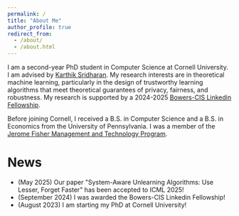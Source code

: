 ```yaml
---
permalink: /
title: "About Me"
author_profile: true
redirect_from: 
  - /about/
  - /about.html
---
```


I am a second-year PhD student in Computer Science at Cornell University. I am advised by [Karthik Sridharan](https://www.cs.cornell.edu/~sridharan/). My research interests are in theoretical machine learning, particularly in the design of trustworthy learning algorithms that meet theoretical guarantees of privacy, fairness, and robustness. My research is supported by a 2024-2025 [Bowers-CIS Linkedin Fellowship](https://cis.cornell.edu/eight-scholars-awarded-cornell-bowers-cis-linkedin-grants).

Before joining Cornell, I received a B.S. in Computer Science and a B.S. in Economics from the University of Pennsylvania. I was a member of the [Jerome Fisher Management and Technology Program](https://fisher.wharton.upenn.edu/).

# News
- (May 2025) Our paper "System-Aware Unlearning Algorithms: Use Lesser, Forget Faster" has been accepted to ICML 2025!
- (September 2024) I was awarded the Bowers-CIS Linkedin Fellowship!
- (August 2023) I am starting my PhD at Cornell University!

